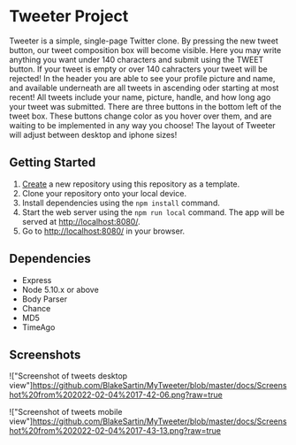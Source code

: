 # Tweeter Project

Tweeter is a simple, single-page Twitter clone. 
By pressing the new tweet button, our tweet composition box will become visible. Here you may write anything you want under 140 characters and submit using the TWEET button. 
If your tweet is empty or over 140 cahracters your tweet will be rejected! 
In the header you are able to see your profile picture and name, and available underneath are all tweets in ascending oder starting at most recent!
All tweets include your name, picture, handle, and how long ago your tweet was submitted.
There are three buttons in the bottom left of the tweet box. These buttons change color as you hover over them, and are waiting to be implemented in any way you choose!
The layout of Tweeter will adjust between desktop and iphone sizes!



## Getting Started

1. [Create](https://docs.github.com/en/repositories/creating-and-managing-repositories/creating-a-repository-from-a-template) a new repository using this repository as a template.
2. Clone your repository onto your local device.
3. Install dependencies using the `npm install` command.
3. Start the web server using the `npm run local` command. The app will be served at <http://localhost:8080/>.
4. Go to <http://localhost:8080/> in your browser.

## Dependencies

- Express
- Node 5.10.x or above
- Body Parser
- Chance
- MD5
- TimeAgo

## Screenshots

!["Screenshot of tweets desktop view"]https://github.com/BlakeSartin/MyTweeter/blob/master/docs/Screenshot%20from%202022-02-04%2017-42-06.png?raw=true

!["Screenshot of tweets mobile view"]https://github.com/BlakeSartin/MyTweeter/blob/master/docs/Screenshot%20from%202022-02-04%2017-43-13.png?raw=true